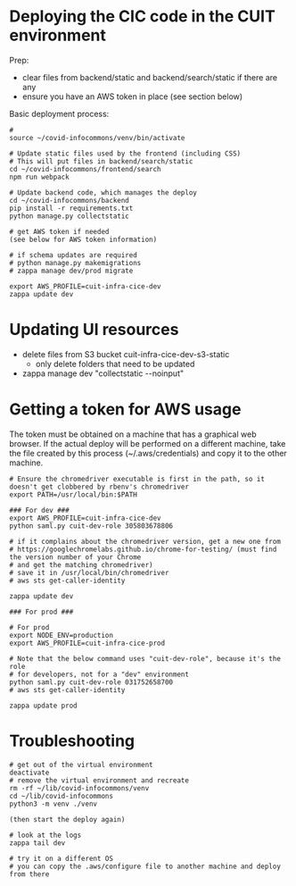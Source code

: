 
Deploying the CIC code in the CUIT environment
===============================================

Prep:
- clear files from backend/static and backend/search/static if there are any
- ensure you have an AWS token in place (see section below)

Basic deployment process:
```
# 
source ~/covid-infocommons/venv/bin/activate 

# Update static files used by the frontend (including CSS)
# This will put files in backend/search/static
cd ~/covid-infocommons/frontend/search
npm run webpack

# Update backend code, which manages the deploy
cd ~/covid-infocommons/backend
pip install -r requirements.txt
python manage.py collectstatic

# get AWS token if needed
(see below for AWS token information)

# if schema updates are required
# python manage.py makemigrations
# zappa manage dev/prod migrate

export AWS_PROFILE=cuit-infra-cice-dev
zappa update dev
```

Updating UI resources
======================

- delete files from S3 bucket cuit-infra-cice-dev-s3-static
  - only delete folders that need to be updated
- zappa manage dev "collectstatic --noinput"


Getting a token for AWS usage
=============================

The token must be obtained on a machine that has a graphical web browser. If the
actual deploy will be performed on a different machine, take the file created by
this process (~/.aws/credentials) and copy it to the other machine.

```
# Ensure the chromedriver executable is first in the path, so it doesn't get clobbered by rbenv's chromedriver
export PATH=/usr/local/bin:$PATH

### For dev ###
export AWS_PROFILE=cuit-infra-cice-dev
python saml.py cuit-dev-role 305803678806

# if it complains about the chromedriver version, get a new one from
# https://googlechromelabs.github.io/chrome-for-testing/ (must find the version number of your Chrome
# and get the matching chromedriver)
# save it in /usr/local/bin/chromedriver
# aws sts get-caller-identity

zappa update dev

### For prod ###

# For prod
export NODE_ENV=production
export AWS_PROFILE=cuit-infra-cice-prod

# Note that the below command uses "cuit-dev-role", because it's the role
# for developers, not for a "dev" environment
python saml.py cuit-dev-role 031752658700
# aws sts get-caller-identity

zappa update prod
```

Troubleshooting
===============

```
# get out of the virtual environment
deactivate
# remove the virtual environment and recreate
rm -rf ~/lib/covid-infocommons/venv
cd ~/lib/covid-infocommons
python3 -m venv ./venv

(then start the deploy again)

# look at the logs
zappa tail dev

# try it on a different OS
# you can copy the .aws/configure file to another machine and deploy from there
```
